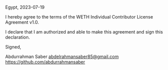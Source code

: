 Egypt, 2023-07-19

I hereby agree to the terms of the WETH Individual Contributor License
Agreement v1.0.

I declare that I am authorized and able to make this agreement and sign this
declaration.

Signed,

Abdurrahman Saber abdelrahmansaber85@gmail.com https://github.com/abdurrahmansaber